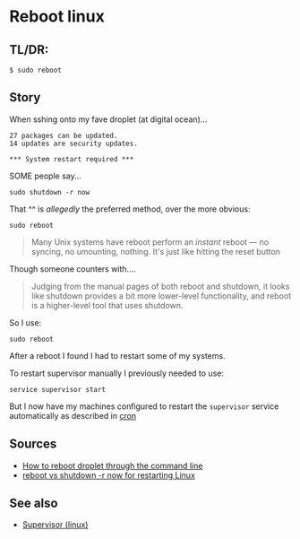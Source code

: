 ﻿# Reboot linux

## TL/DR:

	$ sudo reboot

## Story

When sshing onto my fave droplet (at digital ocean)...

```plaintext
27 packages can be updated.
14 updates are security updates.

*** System restart required ***
```

SOME people say...

	sudo shutdown -r now

That ^^ is *allegedly* the preferred method, over the more obvious:

	sudo reboot

> Many Unix systems have reboot perform an *instant* reboot &mdash; no syncing, no umounting, nothing. It's just like hitting the reset button

Though someone counters with....

> Judging from the manual pages of both reboot and shutdown, it looks like shutdown provides a bit more lower-level functionality, and reboot is a higher-level tool that uses shutdown.

So I use:

	sudo reboot

After a reboot I found I had to restart some of my systems.

To restart supervisor manually I previously needed to use:

	service supervisor start

But I now have my machines configured to restart the `supervisor` service automatically as described in [cron](cron.md)

## Sources

- [How to reboot droplet through the command line](https://www.digitalocean.com/community/questions/how-to-reboot-droplet-through-the-command-line-restart-apache-server)
- [reboot vs shutdown -r now for restarting Linux](http://superuser.com/questions/175391/reboot-vs-shutdown-r-now-for-restarting-linux)

## See also

- [Supervisor (linux)](supervisor.md)